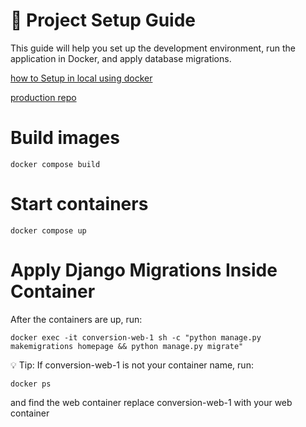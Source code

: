 # 🚀 Project Setup Guide

This guide will help you set up the development environment, run the application in Docker, and apply database migrations.

[how to Setup in local using docker](https://drive.google.com/file/d/1YR9EseaJbK7LsLqLKtjZkZJdCstEY5tf/view?usp=sharing)


[production repo](https://github.com/nandeshboyz024/docs_to_pdf_in_production)

# Build images
```
docker compose build
```

# Start containers
```
docker compose up
```

# Apply Django Migrations Inside Container
After the containers are up, run:
```
docker exec -it conversion-web-1 sh -c "python manage.py makemigrations homepage && python manage.py migrate"
```

💡 Tip:
If conversion-web-1 is not your container name, run:
```
docker ps
```
and find the web container replace conversion-web-1 with your web container
